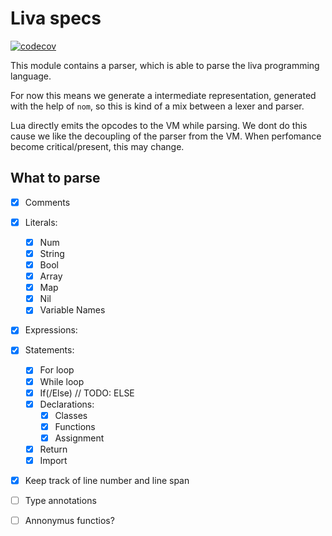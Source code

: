 # Liva specs
[![codecov](https://codecov.io/gh/HallerPatrick/live_parser/branch/master/graph/badge.svg?token=B4T9MOAJAT)](https://codecov.io/gh/HallerPatrick/live_parser)

This module contains a parser, which is able to parse the liva programming language.

For now this means we generate a intermediate representation, generated with the help of `nom`,
 so this is kind of a mix between a lexer and parser.

Lua directly emits the opcodes to the VM while parsing. We dont do this cause we like the
decoupling of the parser from the VM. When perfomance become critical/present, this may change.


## What to parse

* [x] Comments
* [x] Literals:
    * [x] Num
    * [x] String
    * [x] Bool
    * [x] Array
    * [x] Map
    * [x] Nil
    * [x] Variable Names
* [x] Expressions:
* [x] Statements:
    * [x] For loop
    * [x] While loop
    * [x] If(/Else) // TODO: ELSE
    * [x] Declarations:
        * [x] Classes
        * [x] Functions
        * [x] Assignment
    * [x] Return
    * [x] Import 
* [x] Keep track of line number and line span
* [ ] Type annotations
* [ ] Annonymus functios?



